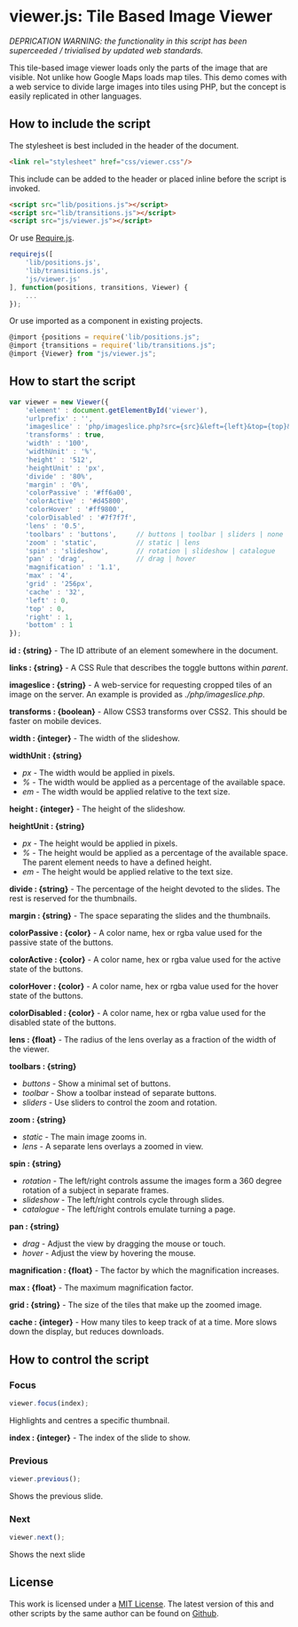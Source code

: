 # viewer.js: Tile Based Image Viewer

*DEPRICATION WARNING: the functionality in this script has been superceeded / trivialised by updated web standards.*

This tile-based image viewer loads only the parts of the image that are visible. Not unlike how Google Maps loads map tiles. This demo comes with a web service to divide large images into tiles using PHP, but the concept is easily replicated in other languages.

## How to include the script

The stylesheet is best included in the header of the document.

```html
<link rel="stylesheet" href="css/viewer.css"/>
```

This include can be added to the header or placed inline before the script is invoked.

```html
<script src="lib/positions.js"></script>
<script src="lib/transitions.js"></script>
<script src="js/viewer.js"></script>
```

Or use [Require.js](https://requirejs.org/).

```js
requirejs([
	'lib/positions.js',
	'lib/transitions.js',
	'js/viewer.js'
], function(positions, transitions, Viewer) {
	...
});
```

Or use imported as a component in existing projects.

```js
@import {positions = require('lib/positions.js";
@import {transitions = require('lib/transitions.js";
@import {Viewer} from "js/viewer.js";
```

## How to start the script

```javascript
var viewer = new Viewer({
	'element' : document.getElementById('viewer'),
	'urlprefix' : '',
	'imageslice' : 'php/imageslice.php?src={src}&left={left}&top={top}&right={right}&bottom={bottom}&width={width}&height={height}',
	'transforms' : true,
	'width' : '100',
	'widthUnit' : '%',
	'height' : '512',
	'heightUnit' : 'px',
	'divide' : '80%',
	'margin' : '0%',
	'colorPassive' : '#ff6a00',
	'colorActive' : '#d45800',
	'colorHover' : '#ff9800',
	'colorDisabled' : '#7f7f7f',
	'lens' : '0.5',
	'toolbars' : 'buttons', 	// buttons | toolbar | sliders | none
	'zoom' : 'static', 			// static | lens
	'spin' : 'slideshow', 		// rotation | slideshow | catalogue
	'pan' : 'drag', 			// drag | hover
	'magnification' : '1.1',
	'max' : '4',
	'grid' : '256px',
	'cache' : '32',
	'left' : 0,
	'top' : 0,
	'right' : 1,
	'bottom' : 1
});
```

**id : {string}** - The ID attribute of an element somewhere in the document.

**links : {string}** - A CSS Rule that describes the toggle buttons within *parent*.

**imageslice : {string}** - A web-service for requesting cropped tiles of an image on the server. An example is provided as *./php/imageslice.php*.

**transforms : {boolean}** - Allow CSS3 transforms over CSS2. This should be faster on mobile devices.

**width : {integer}** - The width of the slideshow.

**widthUnit : {string}**
+ *px* - The width would be applied in pixels.
+ *%* - The width would be applied as a percentage of the available space.
+ *em* - The width would be applied relative to the text size.

**height : {integer}** - The height of the slideshow.

**heightUnit : {string}**
+ *px* - The height would be applied in pixels.
+ *%* - The height would be applied as a percentage of the available space. The parent element needs to have a defined height.
+ *em* - The height would be applied relative to the text size.

**divide : {string}** - The percentage of the height devoted to the slides. The rest is reserved for the thumbnails.

**margin : {string}** - The space separating the slides and the thumbnails.

**colorPassive : {color}** - A color name, hex or rgba value  used for the passive state of the buttons.

**colorActive : {color}** - A color name, hex or rgba value  used for the active state of the buttons.

**colorHover : {color}** - A color name, hex or rgba value  used for the hover state of the buttons.

**colorDisabled : {color}** - A color name, hex or rgba value  used for the disabled state of the buttons.

**lens : {float}** - The radius of the lens overlay as a fraction of the width of the viewer.

**toolbars : {string}**
+ *buttons* - Show a minimal set of buttons.
+ *toolbar* - Show a toolbar instead of separate buttons.
+ *sliders* - Use sliders to control the zoom and rotation.

**zoom : {string}**
+ *static* - The main image zooms in.
+ *lens* - A separate lens overlays a zoomed in view.

**spin : {string}**
+ *rotation* - The left/right controls assume the images form a 360 degree rotation of a subject in separate frames.
+ *slideshow* - The left/right controls cycle through slides.
+ *catalogue* - The left/right controls emulate turning a page.

**pan : {string}**
+ *drag* - Adjust the view by dragging the mouse or touch.
+ *hover* - Adjust the view by hovering the mouse.

**magnification : {float}** - The factor by which the magnification increases.

**max : {float}** - The maximum magnification factor.

**grid : {string}** - The size of the tiles that make up the zoomed image.

**cache : {integer}** - How many tiles to keep track of at a time. More slows down the display, but reduces downloads.

## How to control the script

### Focus

```javascript
viewer.focus(index);
```

Highlights and centres a specific thumbnail.

**index : {integer}** - The index of the slide to show.

### Previous

```javascript
viewer.previous();
```

Shows the previous slide.

### Next

```javascript
viewer.next();
```

Shows the next slide

## License

This work is licensed under a [MIT License](https://opensource.org/licenses/MIT). The latest version of this and other scripts by the same author can be found on [Github](https://github.com/WoollyMittens).
